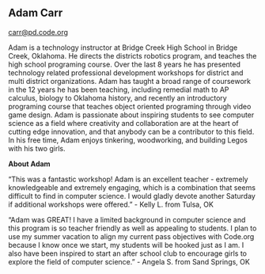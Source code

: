 ## Adam Carr

[carr@pd.code.org](mailto:carr@pd.code.org)

Adam is a technology instructor at Bridge Creek High School in Bridge Creek, Oklahoma. He directs the districts robotics program, and teaches the high school programing course. Over the last 8 years he has presented technology related professional development workshops for district and multi district organizations. Adam has taught a broad range of coursework in the 12 years he has been teaching, including remedial math to AP calculus, biology to Oklahoma history, and recently an introductory programing course that teaches object oriented programing through video game design. Adam is passionate about inspiring students to see computer science as a field where creativity and collaboration are at the heart of cutting edge innovation, and that anybody can be a contributor to this field. In his free time, Adam enjoys tinkering, woodworking, and building Legos with his two girls.

**About Adam**

“This was a fantastic workshop! Adam is an excellent teacher - extremely knowledgeable and extremely engaging, which is a combination that seems difficult to find in computer science. I would gladly devote another Saturday if additional workshops were offered.” - Kelly L. from Tulsa, OK

“Adam was GREAT! I have a limited background in computer science and this program is so teacher friendly as well as appealing to students. I plan to use my summer vacation to align my current pass objectives with Code.org because I know once we start, my students will be hooked just as I am. I also have been inspired to start an after school club to encourage girls to explore the field of computer science.” - Angela S. from Sand Springs, OK

